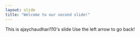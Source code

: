 ```yaml
---
layout: slide
title: "Welcome to our second slide!"
---
```

This is ajaychaudhari110's slide
Use the left arrow to go back!
